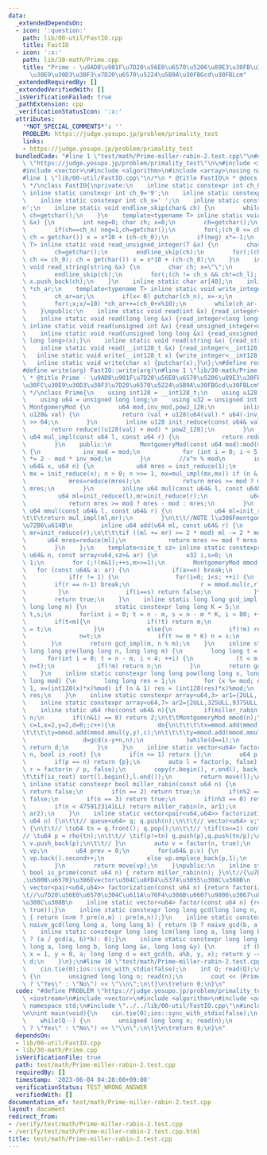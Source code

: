```yaml
---
data:
  _extendedDependsOn:
  - icon: ':question:'
    path: lib/00-util/FastIO.cpp
    title: FastIO
  - icon: ':x:'
    path: lib/30-math/Prime.cpp
    title: "Prime - \u9AD8\u901F\u7D20\u56E0\u6570\u5206\u89E3\u30FB\u30DF\u30E9\u30FC\
      \u30E9\u30D3\u30F3\u7D20\u6570\u5224\u5B9A\u30FBGcd\u30FBLcm"
  _extendedRequiredBy: []
  _extendedVerifiedWith: []
  _isVerificationFailed: true
  _pathExtension: cpp
  _verificationStatusIcon: ':x:'
  attributes:
    '*NOT_SPECIAL_COMMENTS*': ''
    PROBLEM: https://judge.yosupo.jp/problem/primality_test
    links:
    - https://judge.yosupo.jp/problem/primality_test
  bundledCode: "#line 1 \"test/math/Prime-miller-rabin-2.test.cpp\"\n#define PROBLEM\
    \ \"https://judge.yosupo.jp/problem/primality_test\"\n\n#include <iostream>\n\
    #include <vector>\n#include <algorithm>\n#include <array>\nusing namespace std;\n\
    #line 1 \"lib/00-util/FastIO.cpp\"\n/*\n * @title FastIO\n * @docs md/util/FastIO.md\n\
    \ */\nclass FastIO{\nprivate:\n    inline static constexpr int ch_0='0';\n   \
    \ inline static constexpr int ch_9='9';\n    inline static constexpr int ch_n='-';\n\
    \    inline static constexpr int ch_s=' ';\n    inline static constexpr int ch_l='\\\
    n';\n    inline static void endline_skip(char& ch) {\n        while(ch==ch_l)\
    \ ch=getchar();\n    }\n    template<typename T> inline static void read_integer(T\
    \ &x) {\n        int neg=0; char ch; x=0;\n        ch=getchar();\n        endline_skip(ch);\n\
    \        if(ch==ch_n) neg=1,ch=getchar();\n        for(;(ch_0 <= ch && ch <= ch_9);\
    \ ch = getchar()) x = x*10 + (ch-ch_0);\n        if(neg) x*=-1;\n    }\n    template<typename\
    \ T> inline static void read_unsigned_integer(T &x) {\n        char ch; x=0;\n\
    \        ch=getchar();\n        endline_skip(ch);\n        for(;(ch_0 <= ch &&\
    \ ch <= ch_9); ch = getchar()) x = x*10 + (ch-ch_0);\n    }\n    inline static\
    \ void read_string(string &x) {\n        char ch; x=\"\";\n        ch=getchar();\n\
    \        endline_skip(ch);\n        for(;(ch != ch_s && ch!=ch_l); ch = getchar())\
    \ x.push_back(ch);\n    }\n    inline static char ar[40];\n    inline static char\
    \ *ch_ar;\n    template<typename T> inline static void write_integer(T x) {\n\
    \        ch_ar=ar;\n        if(x< 0) putchar(ch_n), x=-x;\n        if(x==0) putchar(ch_0);\n\
    \        for(;x;x/=10) *ch_ar++=(ch_0+x%10);\n        while(ch_ar--!=ar) putchar(*ch_ar);\n\
    \    }\npublic:\n    inline static void read(int &x) {read_integer<int>(x);}\n\
    \    inline static void read(long long &x) {read_integer<long long>(x);}\n   \
    \ inline static void read(unsigned int &x) {read_unsigned_integer<unsigned int>(x);}\n\
    \    inline static void read(unsigned long long &x) {read_unsigned_integer<unsigned\
    \ long long>(x);}\n    inline static void read(string &x) {read_string(x);}\n\
    \    inline static void read(__int128_t &x) {read_integer<__int128_t>(x);}\n \
    \   inline static void write(__int128_t x) {write_integer<__int128_t>(x);}\n \
    \   inline static void write(char x) {putchar(x);}\n};\n#define read(arg) FastIO::read(arg)\n\
    #define write(arg) FastIO::write(arg)\n#line 1 \"lib/30-math/Prime.cpp\"\n\n/*\n\
    \ * @title Prime - \u9AD8\u901F\u7D20\u56E0\u6570\u5206\u89E3\u30FB\u30DF\u30E9\
    \u30FC\u30E9\u30D3\u30F3\u7D20\u6570\u5224\u5B9A\u30FBGcd\u30FBLcm\n * @docs md/math/Prime.md\n\
    \ */\nclass Prime{\n    using int128 = __int128_t;\n    using u128 = __uint128_t;\n\
    \    using u64 = unsigned long long;\n    using u32 = unsigned int;\n    class\
    \ MontgomeryMod {\n        u64 mod,inv_mod,pow2_128;\n        inline u64 reduce(const\
    \ u128& val) {\n            return (val + u128(u64(val) * u64(-inv_mod)) * mod)\
    \ >> 64;\n        }\n        inline u128 init_reduce(const u64& val) {\n     \
    \       return reduce((u128(val) + mod) * pow2_128);\n        }\n        inline\
    \ u64 mul_impl(const u64 l, const u64 r) {\n            return reduce(u128(l)*r);\n\
    \        }\n    public:\n        MontgomeryMod(const u64 mod):mod(mod),pow2_128(-u128(mod)%mod)\
    \ {\n            inv_mod = mod;\n            for (int i = 0; i < 5; ++i) inv_mod\
    \ *= 2 - mod * inv_mod;\n        }\n        //x^n % mod\n        inline u64 pow(const\
    \ u64& x, u64 n) {\n            u64 mres = init_reduce(1);\n            for (u64\
    \ mx = init_reduce(x); n > 0; n >>= 1, mx=mul_impl(mx,mx)) if (n & 1) mres = mul_impl(mres,mx);\n\
    \            mres=reduce(mres);\n            return mres >= mod ? mres - mod :\
    \ mres;\n        }\n        inline u64 mul(const u64& l, const u64& r) {\n   \
    \         u64 ml=init_reduce(l),mr=init_reduce(r);\n            u64 mres=reduce(mul_impl(ml,mr));\n\
    \            return mres >= mod ? mres - mod : mres;\n        }\n        inline\
    \ u64 mmul(const u64& l, const u64& r) {\n            u64 ml=init_reduce(l),mr=init_reduce(r);\n\
    \t\t\treturn mul_impl(ml,mr);\n        }\n\t\t//NOTE l\u306Fmontgomery mod\u306E\
    \u72B6\u614B\n        inline u64 add(u64 ml, const u64& r) {\n            u64\
    \ mr=init_reduce(r);\n\t\t\tif ((ml += mr) >= 2 * mod) ml -= 2 * mod;\n      \
    \      u64 mres=reduce(ml);\n            return mres >= mod ? mres - mod : mres;\n\
    \        }\n    };\n    template<size_t sz> inline static constexpr bool miller_rabin(const\
    \ u64& n, const array<u64,sz>& ar) {\n        u32 i,s=0; \n        u64 m = n -\
    \ 1;\n        for (;!(m&1);++s,m>>=1);\n        MontgomeryMod mmod(n);\n     \
    \   for (const u64& a: ar) {\n            if(a>=n) break;\n            u64 r=mmod.pow(a,m);\n\
    \            if(r != 1) {\n                for(i=0; i<s; ++i) {\n            \
    \        if(r == n-1) break;\n                    r = mmod.mul(r,r);\n       \
    \         }\n                if(i==s) return false;\n            }\n        }\n\
    \        return true;\n    }\n    inline static long long gcd_impl(long long n,\
    \ long long m) {\n        static constexpr long long K = 5;\n        long long\
    \ t,s;\n        for(int i = 0; t = n - m, s = n - m * K, i < 80; ++i) {\n    \
    \        if(t<m){\n                if(!t) return m;\n                n = m, m\
    \ = t;\n            }\n            else{\n                if(!m) return t;\n \
    \               n=t;\n                if(t >= m * K) n = s;\n            }\n \
    \       }\n        return gcd_impl(m, n % m);\n    }\n    inline static constexpr\
    \ long long pre(long long n, long long m) {\n        long long t = n - m;\n  \
    \      for(int i = 0; t = n - m, i < 4; ++i) {\n            (t < m ? n=m,m=t :\
    \ n=t);\n            if(!m) return n;\n        }\n        return gcd_impl(n, m);\n\
    \    }\n    inline static constexpr long long pow(long long x, long long n, long\
    \ long mod) {\n        long long res = 1;\n        for (x %= mod; n > 0; n >>=\
    \ 1, x=(int128(x)*x)%mod) if (n & 1) res = (int128(res)*x)%mod;\n        return\
    \ res;\n    }\n    inline static constexpr array<u64,3> ar1={2ULL, 7ULL, 61ULL};\n\
    \    inline static constexpr array<u64,7> ar2={2ULL,325ULL,9375ULL,28178ULL,450775ULL,9780504ULL,1795265022ULL};\n\
    \    inline static u64 rho(const u64& n){\n        if(miller_rabin(n)) return\
    \ n;\n        if((n&1) == 0) return 2;\n\t\tMontgomeryMod mmod(n);\n        for(u64\
    \ c=1,x=2,y=2,d=0;;c++){\n            do{\n\t\t\t\tx=mmod.add(mmod.mmul(x,x),c);\n\
    \t\t\t\ty=mmod.add(mmod.mmul(y,y),c);\n\t\t\t\ty=mmod.add(mmod.mmul(y,y),c);\n\
    \                d=gcd(x-y+n,n);\n            }while(d==1);\n            if(d<n)\
    \ return d;\n        }\n    }\n    inline static vector<u64> factor(const u64&\
    \ n, bool is_root) {\n        if(n <= 1) return {};\n        u64 p = rho(n);\n\
    \        if(p == n) return {p};\n        auto l = factor(p, false);\n        auto\
    \ r = factor(n / p, false);\n        copy(r.begin(), r.end(), back_inserter(l));\n\
    \t\tif(is_root) sort(l.begin(),l.end());\n        return move(l);\n    }\n   \
    \ inline static constexpr bool miller_rabin(const u64 n) {\n        if(n <= 1)\
    \ return false;\n        if(n == 2) return true;\n        if(n%2 == 0) return\
    \ false;\n        if(n == 3) return true;\n        if(n%3 == 0) return false;\n\
    \        if(n < 4759123141LL) return miller_rabin(n, ar1);\n        return miller_rabin(n,\
    \ ar2);\n    }\n    inline static vector<pair<u64,u64>> factorization_impl(const\
    \ u64 n) {\n\t\t// queue<u64> q; q.push(n);\n\t\t// vector<u64> v;\n\t\t// while(q.size())\
    \ {\n\t\t// \tu64 tn = q.front(); q.pop();\n\t\t// \tif(tn<=1) continue;\n\t\t\
    // \tu64 p = rho(tn);\n\t\t// \tif(p!=tn) q.push(p),q.push(tn/p);\n\t\t// \telse\
    \ v.push_back(p);\n\t\t// }\n        auto v = factor(n, true);\n        vector<pair<u64,u64>>\
    \ vp;\n        u64 prev = 0;\n        for(u64& p:v) {\n            if(p == prev)\
    \ vp.back().second++;\n            else vp.emplace_back(p,1);\n            prev=p;\n\
    \        }\n        return move(vp);\n    }\npublic:\n    inline static constexpr\
    \ bool is_prime(const u64 n) { return miller_rabin(n); }\n\t//{\u7D20\u56E0\u6570\
    ,\u500B\u6570}\u306Evector\u304C\u8FD4\u5374\u3055\u308C\u308B\n    inline static\
    \ vector<pair<u64,u64>> factorization(const u64 n) {return factorization_impl(n);}\n\
    \t//\u7D20\u56E0\u6570\u304C\u611A\u76F4\u306B\u6607\u9806\u3067\u8FD4\u5374\u3055\
    \u308C\u308B\n    inline static vector<u64> factor(const u64 n) {return move(factor(n,\
    \ true));}\n    inline static constexpr long long gcd(long long n, long long m)\
    \ { return (n>m ? pre(n,m) : pre(m,n));}\n    inline static constexpr long long\
    \ naive_gcd(long long a, long long b) { return (b ? naive_gcd(b, a % b):a);}\n\
    \    inline static constexpr long long lcm(long long a, long long b) {return (a*b\
    \ ? (a / gcd(a, b)*b): 0);}\n    inline static constexpr long long ext_gcd(long\
    \ long a, long long b, long long &x, long long &y) {\n        if (b == 0) return\
    \ x = 1, y = 0, a; long long d = ext_gcd(b, a%b, y, x); return y -= a / b * x,\
    \ d;\n    }\n};\n#line 10 \"test/math/Prime-miller-rabin-2.test.cpp\"\n\nint main(void){\n\
    \    cin.tie(0);ios::sync_with_stdio(false);\n    int Q; read(Q);\n    while(Q--)\
    \ {\n        unsigned long long n; read(n);\n        cout << (Prime::is_prime(n)\
    \ ? \"Yes\" : \"No\") << \"\\n\";\n\t}\n\treturn 0;\n}\n"
  code: "#define PROBLEM \"https://judge.yosupo.jp/problem/primality_test\"\n\n#include\
    \ <iostream>\n#include <vector>\n#include <algorithm>\n#include <array>\nusing\
    \ namespace std;\n#include \"../../lib/00-util/FastIO.cpp\"\n#include \"../../lib/30-math/Prime.cpp\"\
    \n\nint main(void){\n    cin.tie(0);ios::sync_with_stdio(false);\n    int Q; read(Q);\n\
    \    while(Q--) {\n        unsigned long long n; read(n);\n        cout << (Prime::is_prime(n)\
    \ ? \"Yes\" : \"No\") << \"\\n\";\n\t}\n\treturn 0;\n}\n"
  dependsOn:
  - lib/00-util/FastIO.cpp
  - lib/30-math/Prime.cpp
  isVerificationFile: true
  path: test/math/Prime-miller-rabin-2.test.cpp
  requiredBy: []
  timestamp: '2023-06-04 04:28:00+09:00'
  verificationStatus: TEST_WRONG_ANSWER
  verifiedWith: []
documentation_of: test/math/Prime-miller-rabin-2.test.cpp
layout: document
redirect_from:
- /verify/test/math/Prime-miller-rabin-2.test.cpp
- /verify/test/math/Prime-miller-rabin-2.test.cpp.html
title: test/math/Prime-miller-rabin-2.test.cpp
---
```

